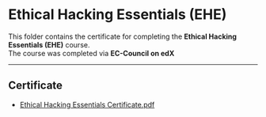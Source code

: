 # Ethical Hacking Essentials (EHE)

This folder contains the certificate for completing the **Ethical Hacking Essentials (EHE)** course.  
The course was completed via **EC-Council on edX** 

---

## Certificate
- [Ethical Hacking Essentials Certificate.pdf](EC-Council%20EHE-112-52%20Certificate%20_%20edX.pdf)
